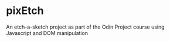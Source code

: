 # pixEtch
An etch-a-sketch project as part of the Odin Project course using Javascript and DOM manipulation
